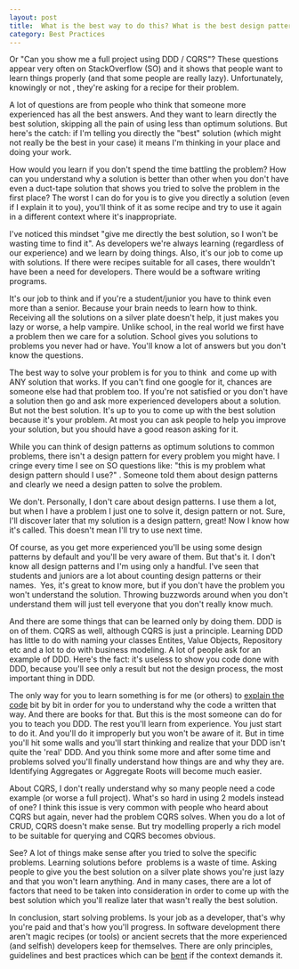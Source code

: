 ```yaml
---
layout: post
title:  What is the best way to do this? What is the best design pattern for this problem?
category: Best Practices
---
```


Or "Can you show me a full project using DDD / CQRS"? These questions appear very often on StackOverflow (SO) and it shows that people want to learn things properly (and that some people are really lazy). Unfortunately, knowingly or not , they're asking for a recipe for their problem.

 A lot of questions are from people who think that someone more experienced has all the best answers. And they want to learn directly the best solution, skipping all the pain of using less than optimum solutions. But here's the catch: if I'm telling you directly the "best" solution (which might not really be the best in your case) it means I'm thinking in your place and doing your work.

 How would you learn if you don't spend the time battling the problem? How can you understand why a solution is better than other when you don't have even a duct-tape solution that shows you tried to solve the problem in the first place? The worst I can do for you is to give you directly a solution (even if I explain it to you), you'll think of it as some recipe and try to use it again in a different context where it's inappropriate.

 I've noticed this mindset "give me directly the best solution, so I won't be wasting time to find it". As developers we're always learning (regardless of our experience) and we learn by doing things. Also, it's our job to come up with solutions. If there were recipes suitable for all cases, there wouldn't have been a need for developers. There would be a software writing programs.

 It's our job to think and if you're a student/junior you have to think even more than a senior. Because your brain needs to learn how to think. Receiving all the solutions on a silver plate doesn't help, it just makes you lazy or worse, a help vampire. Unlike school, in the real world we first have a problem then we care for a solution. School gives you solutions to problems you never had or have. You'll know a lot of answers but you don't know the questions.

 The best way to solve your problem is for you to think  and come up with ANY solution that works. If you can't find one google for it, chances are someone else had that problem too. If you're not satisfied or you don't have a solution then go and ask more experienced developers about a solution. But not the best solution. It's up to you to come up with the best solution because it's your problem. At most you can ask people to help you improve your solution, but you should have a good reason asking for it.

 While you can think of design patterns as optimum solutions to common problems, there isn't a design pattern for every problem you might have. I cringe every time I see on SO questions like: "this is my problem what design pattern should I use?" . Someone told them about design patterns and clearly we need a design patten to solve the problem.

 We don't. Personally, I don't care about design patterns. I use them a lot, but when I have a problem I just one to solve it, design pattern or not. Sure, I'll discover later that my solution is a design pattern, great! Now I know how it's called. This doesn't mean I'll try to use next time.

 Of course, as you get more experienced you'll be using some design patterns by default and you'll be very aware of them. But that's it. I don't know all design patterns and I'm using only a handful. I've seen that students and juniors are a lot about counting design patterns or their names.  Yes, it's great to know more, but if you don't have the problem you won't understand the solution. Throwing buzzwords around when you don't understand them will just tell everyone that you don't really know much.

 And there are some things that can be learned only by doing them. DDD is on of them. CQRS as well, although CQRS is just a principle. Learning DDD has little to do with naming your classes Entites, Value Objects, Repository etc and a lot to do with business modeling. A lot of people ask for an example of DDD. Here's the fact: it's useless to show you code done with DDD, because you'll see only a result but not the design process, the most important thing in DDD.

 The only way for you to learn something is for me (or others) to [explain the code](http://www.sapiensworks.com/blog/post/2014/04/29/-Modelling-DDD-Behaviour-And-Use-Cases-By-Example.aspx) bit by bit in order for you to understand why the code a written that way. And there are books for that. But this is the most someone can do for you to teach you DDD. The rest you'll learn from experience. You just start to do it. And you'll do it improperly but you won't be aware of it. But in time you'll hit some walls and you'll start thinking and realize that your DDD isn't quite the 'real' DDD. And you think some more and after some time and problems solved you'll finally understand how things are and why they are. Identifying Aggregates or Aggregate Roots will become much easier.

 About CQRS, I don't really understand why so many people need a code example (or worse a full project). What's so hard in using 2 models instead of one? I think this issue is very common with people who heard about CQRS but again, never had the problem CQRS solves. When you do a lot of CRUD, CQRS doesn't make sense. But try modelling properly a rich model to be suitable for querying and CQRS becomes obvious.

 See? A lot of things make sense after you tried to solve the specific problems. Learning solutions before  problems is a waste of time. Asking people to give you the best solution on a silver plate shows you're just lazy and that you won't learn anything. And in many cases, there are a lot of factors that need to be taken into consideration in order to come up with the best solution which you'll realize later that wasn't really the best solution.

 In conclusion, start solving problems. Is your job as a developer, that's why you're paid and that's how you'll progress. In software development there aren't magic recipes (or tools) or ancient secrets that the more experienced (and selfish) developers keep for themselves. There are only principles, guidelines and best practices which can be [bent](http://www.sapiensworks.com/blog/post/2014/04/22/Bending-The-Principles-Separation-of-Concerns.aspx) if the context demands it. 


